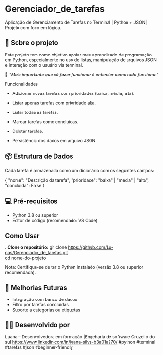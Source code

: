 # Gerenciador_de_tarefas
Aplicação de Gerenciamento de Tarefas no Terminal | Python + JSON | Projeto com foco em lógica.

## 📌 Sobre o projeto

Este projeto tem como objetivo apoiar meu aprendizado de programação em Python, especialmente no uso de listas, manipulação de arquivos JSON e interação com o usuário via terminal.

🧠 *"Mais importante que só fazer funcionar é entender como tudo funciona."*

Funcionalidades

- Adicionar novas tarefas com prioridades (baixa, média, alta).

- Listar apenas tarefas com prioridade alta.

- Listar todas as tarefas. 

- Marcar tarefas como concluídas.

- Deletar tarefas.

- Persistência dos dados em arquivo JSON.

## 📦 Estrutura de Dados

Cada tarefa é armazenada como um dicionário com os seguintes campos:

{
  "nome": "Descrição da tarefa",
  "prioridade": "baixa" | "media" | "alta",
  "concluida": False
}

## 💻 Pré-requisitos

- Python 3.8 ou superior
- Editor de código (recomendado: VS Code)


##  Como Usar

. **Clone o repositório:**
git clone https://github.com/Lu-nas/Gerenciador_de_tarefas.git   
 cd nome-do-projeto

Nota: Certifique-se de ter o Python instalado (versão 3.8 ou superior recomendada).

## 🌱 Melhorias Futuras
- Integração com banco de dados
- Filtro por tarefas concluídas
- Suporte a categorias ou etiquetas

## 👩‍💻 Desenvolvido por

Luana – Desenvolvedora em formação |Engeharia de software Cruzeiro do sul
https://www.linkedin.com/in/luana-silva-b3a01a270/
#python #terminal #tarefas #json #beginner-friendly


